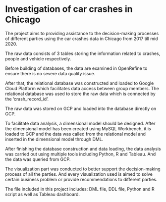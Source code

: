 # Investigation of car crashes in Chicago
The project aims to providing assistance to the decision-making processes of different parties using the car crashes data in Chicago from 2017 till mid 2020.

The raw data consists of 3 tables storing the information related to crashes, people and vehicle respectively.

Before building of databases, the data are examined in OpenRefine to ensure there is no severe data quality issue.

After that, the relational database was constructed and loaded to Google Cloud Platform which facilitates data access between group members. The relational database was used to store the raw data which is connected by the ‘crash_record_id’. 

The raw data was stored on GCP and loaded into the database directly on GCP.

To facilitate data analysis, a dimensional model should be designed. After the dimensional model has been created using MySQL Workbench, it is loaded to GCP and the data was called from the relational model and inserted in the dimensional model through DML.

After finishing the database construction and data loading, the data analysis was carried out using multiple tools including Python, R and Tableau. And the data was queried from GCP.

The visualization part was conducted to better support the decision-making process of all the parties. And every visualization used is aimed to solve certain business problem or provide recommendations to different parties. 

The file included in this project includes: DML file, DDL file, Python and R script as well as Tableau dashboard.
 

